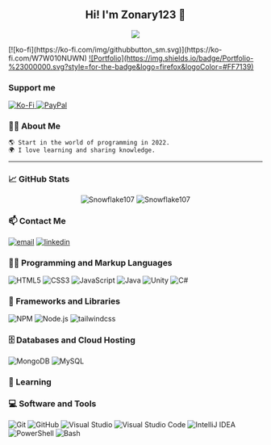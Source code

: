 <h2 align = 'center'>Hi! I'm Zonary123 👋</h3>

<p align="center">
  <img src="https://readme-typing-svg.herokuapp.com/?size=24&center=true&vCenter=true&width=500&lines=Welcome+to+my+profile!" />
</p>
[![ko-fi](https://ko-fi.com/img/githubbutton_sm.svg)](https://ko-fi.com/W7W010NUWN)
<a href="https://zonary123.github.io/">![Portfolio](https://img.shields.io/badge/Portfolio-%23000000.svg?style=for-the-badge&logo=firefox&logoColor=#FF7139)
</a>

<h3>Support me</h3>

<a href="https://ko-fi.com/zonary123">![Ko-Fi](https://img.shields.io/badge/Ko--fi-F16061?style=for-the-badge&logo=ko-fi&logoColor=white)
</a>
<a href="https://www.paypal.com/paypalme/zonary123">![PayPal](https://img.shields.io/badge/PayPal-00457C?style=for-the-badge&logo=paypal&logoColor=white)</a>
<h3>👨‍🎓 About Me</h3>


  ```diff
  🌎 Start in the world of programming in 2022.
  🌍 I love learning and sharing knowledge.
  ```

<hr>

<h3>📈 GitHub Stats</h3>

<div align="center">

![Snowflake107](https://github-readme-stats.vercel.app/api?username=zonary123&show_icons=true&theme=tokyonight&hide=["issues"])
![Snowflake107](https://github-readme-stats.vercel.app/api/top-langs?username=zonary123&show_icons=true&theme=tokyonight&layout=compact)
</div>



<h3>📫 Contact Me</h3>

<a href="mailto:carlosvarasalonso10@gmail.com">![email](https://img.shields.io/badge/Email-D14836?style=for-the-badge&logo=gmail&logoColor=white)</a>
<a href="https://www.linkedin.com/in/carlos-varas-alonso-7324a72b2/">![linkedin](https://img.shields.io/badge/LinkedIn-0077B5?style=for-the-badge&logo=linkedin&logoColor=white)</a>


<h3>👨‍💻 Programming and Markup Languages </h3>

![HTML5](https://img.shields.io/badge/html5-%23E34F26.svg?style=for-the-badge&logo=html5&logoColor=white)
![CSS3](https://img.shields.io/badge/css3-%231572B6.svg?style=for-the-badge&logo=css3&logoColor=white)
![JavaScript](https://img.shields.io/badge/javascript-%23323330.svg?style=for-the-badge&logo=javascript&logoColor=white&color=yellow)
![Java](https://img.shields.io/badge/Java-%23ED8B00.svg?style=for-the-badge&logo=java&logoColor=white)
![Unity](https://img.shields.io/badge/Unity-100000?style=for-the-badge&logo=unity&logoColor=white&color=black)
![C#](https://img.shields.io/badge/C%23-239120?style=for-the-badge&logo=c-sharp&logoColor=white&color=795dd8)

<h3>🧰 Frameworks and Libraries </h3>

![NPM](https://img.shields.io/badge/NPM-%23CB3837.svg?style=for-the-badge&logo=npm&logoColor=white)
![Node.js](https://img.shields.io/badge/Node.js-%2343853D.svg?style=for-the-badge&logo=node.js&logoColor=white)
![tailwindcss](https://img.shields.io/badge/tailwindcss-%2338B2AC.svg?style=for-the-badge&logo=tailwind-css&logoColor=white)

<h3>🗄 Databases and Cloud Hosting </h3>

![MongoDB](https://img.shields.io/badge/MongoDB-%234ea94b.svg?style=for-the-badge&logo=mongodb&logoColor=white)
![MySQL](https://img.shields.io/badge/mysql-%2300f.svg?style=for-the-badge&logo=mysql&logoColor=white&color=blue)

<h3>🧠 Learning </h3>


<h3>💻 Software and Tools</h3>

![Git](https://img.shields.io/badge/git-%23F05033.svg?style=for-the-badge&logo=git&logoColor=white)
![GitHub](https://img.shields.io/badge/github-%23121011.svg?style=for-the-badge&logo=github&logoColor=white&color=black)
![Visual Studio](https://img.shields.io/badge/Visual%20Studio-5C2D91.svg?style=for-the-badge&logo=visual-studio&logoColor=white)
![Visual Studio Code](https://img.shields.io/badge/Visual%20Studio%20Code-0078d7.svg?style=for-the-badge&logo=visual-studio-code&logoColor=white)
![IntelliJ IDEA](https://img.shields.io/badge/IntelliJIDEA-000000.svg?style=for-the-badge&logo=intellij-idea&logoColor=white)
![PowerShell](https://img.shields.io/badge/PowerShell-5391FE?style=for-the-badge&logo=powershell&logoColor=white)
![Bash](https://img.shields.io/badge/Bash-4EAA25?style=for-the-badge&logo=gnu-bash&logoColor=white)



</section>
